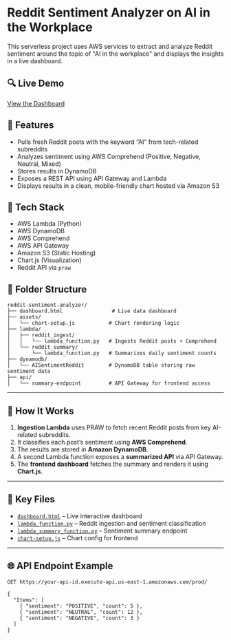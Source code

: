 # Reddit Sentiment Analyzer on AI in the Workplace

This serverless project uses AWS services to extract and analyze Reddit sentiment around the topic of "AI in the workplace" and displays the insights in a live dashboard.


## 🔍 Live Demo
[View the Dashboard](https://ai-sentiment-dashboard-nlewis.s3.us-east-1.amazonaws.com/dashboard.html)

## 🚀 Features
- Pulls fresh Reddit posts with the keyword “AI” from tech-related subreddits
- Analyzes sentiment using AWS Comprehend (Positive, Negative, Neutral, Mixed)
- Stores results in DynamoDB
- Exposes a REST API using API Gateway and Lambda
- Displays results in a clean, mobile-friendly chart hosted via Amazon S3

## 🧰 Tech Stack
- AWS Lambda (Python)
- AWS DynamoDB
- AWS Comprehend
- AWS API Gateway
- Amazon S3 (Static Hosting)
- Chart.js (Visualization)
- Reddit API via `praw`

## 📁 Folder Structure
```
reddit-sentiment-analyzer/
├── dashboard.html                # Live data dashboard
├── assets/
│   └── chart-setup.js           # Chart rendering logic
├── lambda/
│   ├── reddit_ingest/
│   │   └── lambda_function.py   # Ingests Reddit posts + Comprehend
│   └── reddit_summary/
│       └── lambda_function.py   # Summarizes daily sentiment counts
├── dynamodb/
│   └── AISentimentReddit        # DynamoDB table storing raw sentiment data
├── api/
│   └── summary-endpoint         # API Gateway for frontend access
```

---

## 🧠 How It Works

1. **Ingestion Lambda** uses PRAW to fetch recent Reddit posts from key AI-related subreddits.
2. It classifies each post’s sentiment using **AWS Comprehend**.
3. The results are stored in **Amazon DynamoDB**.
4. A second Lambda function exposes a **summarized API** via API Gateway.
5. The **frontend dashboard** fetches the summary and renders it using **Chart.js**.

---

## 📂 Key Files

- [`dashboard.html`](dashboard.html) – Live interactive dashboard
- [`lambda_function.py`](lambda/reddit_ingest/lambda_function.py) – Reddit ingestion and sentiment classification
- [`lambda_summary_function.py`](lambda/reddit_summary/lambda_function.py) – Sentiment summary endpoint
- [`chart-setup.js`](assets/chart-setup.js) – Chart config for frontend

---

## 🌐 API Endpoint Example

```http
GET https://your-api-id.execute-api.us-east-1.amazonaws.com/prod/

{
  "Items": [
    { "sentiment": "POSITIVE", "count": 5 },
    { "sentiment": "NEUTRAL", "count": 12 },
    { "sentiment": "NEGATIVE", "count": 3 }
  ]
}
